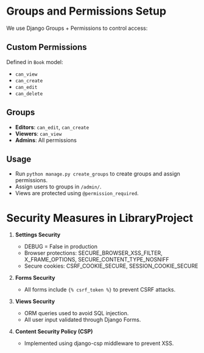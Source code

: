 # Groups and Permissions Setup

We use Django Groups + Permissions to control access:

## Custom Permissions
Defined in `Book` model:
- `can_view`
- `can_create`
- `can_edit`
- `can_delete`

## Groups
- **Editors**: `can_edit`, `can_create`
- **Viewers**: `can_view`
- **Admins**: All permissions

## Usage
- Run `python manage.py create_groups` to create groups and assign permissions.
- Assign users to groups in `/admin/`.
- Views are protected using `@permission_required`.


# Security Measures in LibraryProject

1. **Settings Security**
   - DEBUG = False in production
   - Browser protections: SECURE_BROWSER_XSS_FILTER, X_FRAME_OPTIONS, SECURE_CONTENT_TYPE_NOSNIFF
   - Secure cookies: CSRF_COOKIE_SECURE, SESSION_COOKIE_SECURE

2. **Forms Security**
   - All forms include `{% csrf_token %}` to prevent CSRF attacks.

3. **Views Security**
   - ORM queries used to avoid SQL injection.
   - All user input validated through Django Forms.

4. **Content Security Policy (CSP)**
   - Implemented using django-csp middleware to prevent XSS.

